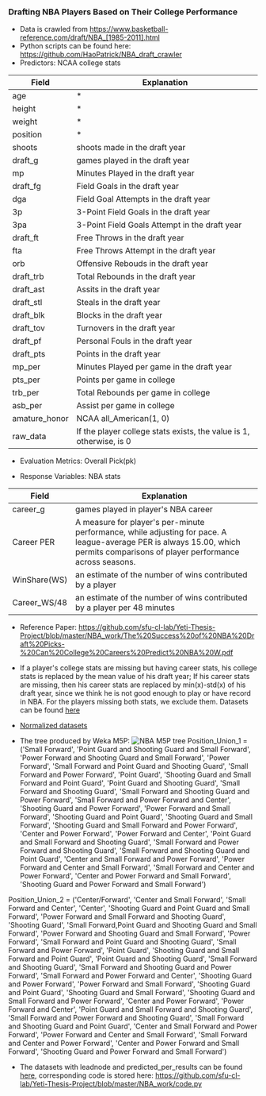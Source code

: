 ### Drafting NBA Players Based on Their College Performance

+ Data is crawled from https://www.basketball-reference.com/draft/NBA_[1985-2011].html
+ Python scripts can be found here: https://github.com/HaoPatrick/NBA_draft_crawler
+ Predictors: NCAA college stats

Field | Explanation|
--------- | ----------- |
age | * |
height | * |
weight | * |
position| * |
shoots | shoots made in the draft year |
draft_g | games played in the draft year|
mp | Minutes Played in the draft year|
draft_fg | Field Goals in the draft year|
dga | Field Goal Attempts in the draft year|
3p | 3-Point Field Goals in the draft year|
3pa | 3-Point Field Goals Attempt in the draft year|
draft_ft | Free Throws in the draft year|
fta |Free Throws Attempt in the draft year|
orb | Offensive Rebouds in the draft year|
draft_trb | Total Rebounds in the draft year|
draft_ast | Assits in the draft year|
draft_stl | Steals in the draft year|
draft_blk | Blocks in the draft year|
draft_tov | Turnovers in the draft year|
draft_pf | Personal Fouls in the draft year|
draft_pts | Points in the draft year|
mp_per | Minutes Played per game in the draft year|
pts_per |Points per game in college|
trb_per | Total Rebounds per game in college|
asb_per | Assist per game in college|
amature_honor | NCAA all_American(1, 0)|
raw_data | If the player college stats exists, the value is 1, otherwise, is 0 |

+ Evaluation Metrics: Overall Pick(pk)

+ Response Variables: NBA stats

Field | Explanation|
--------- | ----------- |
career_g | games played in player's NBA career|
Career PER | A measure for player's per-minute performance, while adjusting for pace. A league-average PER is always 15.00, which permits comparisons of player performance across seasons.|
WinShare(WS) |  an estimate of the number of wins contributed by a player|
Career_WS/48 | an estimate of the number of wins contributed by a player per 48 minutes |


+ Reference Paper: https://github.com/sfu-cl-lab/Yeti-Thesis-Project/blob/master/NBA_work/The%20Success%20of%20NBA%20Draft%20Picks-%20Can%20College%20Careers%20Predict%20NBA%20W.pdf

+ If a player's college stats are missing but having career stats, his college stats is replaced by the mean value of his draft year; If his career stats are missing, then his career stats are replaced by min(x)-std(x) of his draft year, since we think he is not good enough to play or have record in NBA. For the players missing both stats, we exclude them. Datasets can be found [here](https://github.com/sfu-cl-lab/Yeti-Thesis-Project/blob/master/NBA_work/joined_drafted_all_players_original.csv) 

+ [Normalized datasets](https://github.com/sfu-cl-lab/Yeti-Thesis-Project/blob/master/NBA_work/NBA_all_datasets_norm.csv)

+ The tree produced by Weka M5P:
![NBA M5P tree](https://github.com/sfu-cl-lab/Yeti-Thesis-Project/blob/master/NBA_work/M5P_tree.png)
Position_Union_1 = ('Small Forward', 'Point Guard and Shooting Guard and Small Forward', 
                   'Power Forward and Shooting Guard and Small Forward', 'Power Forward', 
                   'Small Forward and Point Guard and Shooting Guard', 
                   'Small Forward and Power Forward', 'Point Guard', 
                   'Shooting Guard and Small Forward and Point Guard', 
                   'Point Guard and Shooting Guard', 'Small Forward and Shooting Guard', 
                   'Small Forward and Shooting Guard and Power Forward', 'Small Forward and Power Forward and Center', 
                   'Shooting Guard and Power Forward', 'Power Forward and Small Forward', 
                   'Shooting Guard and Point Guard', 'Shooting Guard and Small Forward', 
                   'Shooting Guard and Small Forward and Power Forward', 'Center and Power Forward', 
                   'Power Forward and Center', 'Point Guard and Small Forward and Shooting Guard', 
                   'Small Forward and Power Forward and Shooting Guard', 'Small Forward and Shooting Guard and Point Guard', 
                   'Center and Small Forward and Power Forward', 'Power Forward and Center and Small Forward', 
                   'Small Forward and Center and Power Forward', 'Center and Power Forward and Small Forward', 
                   'Shooting Guard and Power Forward and Small Forward')

Position_Union_2 = ('Center/Forward', 'Center and Small Forward', 
                   'Small Forward and Center', 'Center', 'Shooting Guard and Point Guard and Small Forward',
                   'Power Forward and Small Forward and Shooting Guard', 'Shooting Guard',
                   'Small Forward,Point Guard and Shooting Guard and Small Forward', 
                   'Power Forward and Shooting Guard and Small Forward', 'Power Forward',
                   'Small Forward and Point Guard and Shooting Guard',
                   'Small Forward and Power Forward', 'Point Guard', 
                   'Shooting Guard and Small Forward and Point Guard', 'Point Guard and Shooting Guard',
                   'Small Forward and Shooting Guard', 'Small Forward and Shooting Guard and Power Forward',
                   'Small Forward and Power Forward and Center', 'Shooting Guard and Power Forward', 
                   'Power Forward and Small Forward', 'Shooting Guard and Point Guard',
                   'Shooting Guard and Small Forward', 'Shooting Guard and Small Forward and Power Forward',
                   'Center and Power Forward', 'Power Forward and Center',
                   'Point Guard and Small Forward and Shooting Guard', 'Small Forward and Power Forward and Shooting Guard',
                   'Small Forward and Shooting Guard and Point Guard', 'Center and Small Forward and Power Forward',
                   'Power Forward and Center and Small Forward', 'Small Forward and Center and Power Forward',
                   'Center and Power Forward and Small Forward', 'Shooting Guard and Power Forward and Small Forward') 



+ The datasets with leadnode and predicted_per_results can be found [here](https://github.com/sfu-cl-lab/Yeti-Thesis-Project/blob/master/NBA_work/NBA_all_players_leafnode_results.csv), corresponding code is stored here: https://github.com/sfu-cl-lab/Yeti-Thesis-Project/blob/master/NBA_work/code.py



















